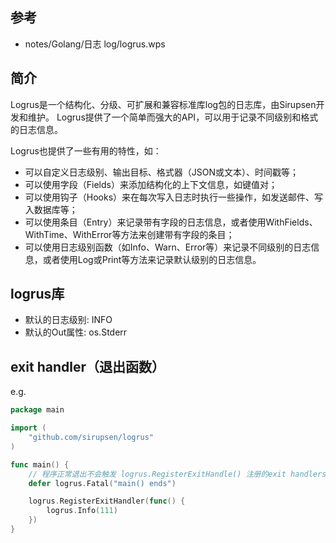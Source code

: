 ## 参考
- notes/Golang/日志 log/logrus.wps

## 简介
Logrus是一个结构化、分级、可扩展和兼容标准库log包的日志库，由Sirupsen开发和维护。
Logrus提供了一个简单而强大的API，可以用于记录不同级别和格式的日志信息。

Logrus也提供了一些有用的特性，如：
* 可以自定义日志级别、输出目标、格式器（JSON或文本）、时间戳等；
* 可以使用字段（Fields）来添加结构化的上下文信息，如键值对；
* 可以使用钩子（Hooks）来在每次写入日志时执行一些操作，如发送邮件、写入数据库等；
* 可以使用条目（Entry）来记录带有字段的日志信息，或者使用WithFields、WithTime、WithError等方法来创建带有字段的条目；
* 可以使用日志级别函数（如Info、Warn、Error等）来记录不同级别的日志信息，或者使用Log或Print等方法来记录默认级别的日志信息。

## logrus库
- 默认的日志级别: INFO
- 默认的Out属性: os.Stderr

## exit handler（退出函数）
e.g.
```go
package main

import (
    "github.com/sirupsen/logrus"
)

func main() {
    // 程序正常退出不会触发 logrus.RegisterExitHandle() 注册的exit handlers，因此加上此defer语句.
    defer logrus.Fatal("main() ends")

	logrus.RegisterExitHandler(func() {
		logrus.Info(111)
	})
}
```
